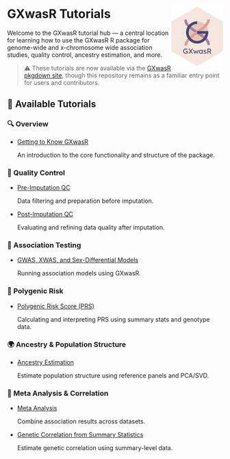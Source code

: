 
<!-- README.md is generated from README.Rmd. Please edit that file -->

# GXwasR Tutorials <img src="logo/logo.svg" align="right" height="139" alt="" />

Welcome to the GXwasR tutorial hub — a central location for learning how
to use the GXwasR R package for genome-wide and x-chromosome wide
association studies, quality control, ancestry estimation, and more.

> ⚠️ These tutorials are now available via the [GXwasR pkgdown
> site](https://boseb.github.io/GXwasR), though this repository remains
> as a familiar entry point for users and contributors.

## 📘 Available Tutorials

### 🔍 Overview

- [Getting to Know
  GXwasR](https://boseb.github.io/GXwasR/articles/GXwasR_overview.html)

  An introduction to the core functionality and structure of the
  package.

### 🧹 Quality Control

- [Pre-Imputation
  QC](https://boseb.github.io/GXwasR/articles/preimputationQC.html)

  Data filtering and preparation before imputation.

- [Post-Imputation
  QC](https://boseb.github.io/GXwasR/articles/postimputationQC.html)

  Evaluating and refining data quality after imputation.

### 🧬 Association Testing

- [GWAS, XWAS, and Sex-Differential
  Models](https://boseb.github.io/GXwasR/articles/gwas_models.html)

  Running association models using GXwasR.

### 🧠 Polygenic Risk

- [Polygenic Risk Score
  (PRS)](https://boseb.github.io/GXwasR/articles/GXwasR_PRS.html)

  Calculating and interpreting PRS using summary stats and genotype
  data.

### 🌍 Ancestry & Population Structure

- [Ancestry
  Estimation](https://boseb.github.io/GXwasR/articles/decoding_ancestry.html)

  Estimate population structure using reference panels and PCA/SVD.

### 🔗 Meta Analysis & Correlation

- [Meta
  Analysis](https://boseb.github.io/GXwasR/articles/meta_analysis.html)

  Combine association results across datasets.

- [Genetic Correlation from Summary
  Statistics](https://boseb.github.io/GXwasR/articles/genetic_correlation_sumstat.html)

  Estimate genetic correlation using summary-level data.
